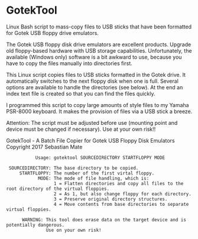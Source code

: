 # GotekTool
Linux Bash script to mass-copy files to USB sticks that have been formatted for Gotek USB floppy drive emulators.

The Gotek USB floppy disk drive emulators are excellent products. Upgrade old floppy-based hardware with USB storage capabilities. Unfortunately, the available (Windows only) software is a bit awkward to use, because you have to copy the files manually into directories first.

This Linux script copies files to USB sticks formatted in the Gotek drive. It automatically switches to the next floppy disk when one is full. Several options are available to handle the directories (see below). At the end an index text file is created so that you can find the files quickly.

I programmed this script to copy large amounts of style files to my Yamaha PSR-8000 keyboard. It makes the provision of files via a USB stick a breeze.

Attention: The script must be adjusted before use (mounting point and device must be changed if necessary). Use at your own risk!!


 GotekTool - A Batch File Copier for Gotek USB Floppy Disk Emulators
 Copyright 2017 Sebastian Mate

               Usage: gotektool SOURCEDIRECTORY STARTFLOPPY MODE

     SOURCEDIRECTORY: The base directory to be copied.
         STARTFLOPPY: The number of the first virtal floppy.
                MODE: The mode of file handling, which is:
                      1 = Flatten directories and copy all files to the root directory of the virtual floppies.
                      2 = As 1, but also change floppy for each directory.
                      3 = Preserve original directory structures.
                      4 = Move contents from base directories to separate virtual floppies.

          WARNING: This tool does erase data on the target device and is potentially dangerous.
                   Use on your own risk!
